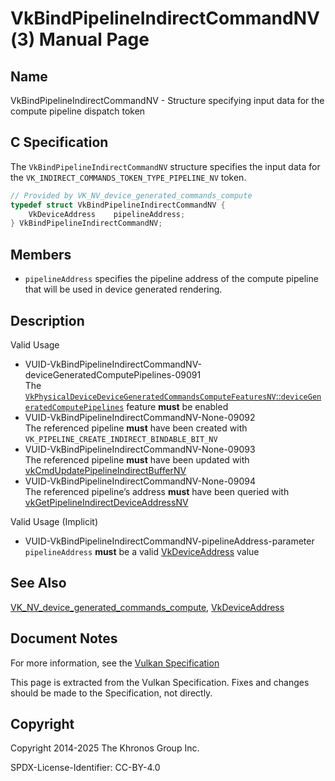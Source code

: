 # VkBindPipelineIndirectCommandNV(3) Manual Page

## Name

VkBindPipelineIndirectCommandNV - Structure specifying input data for the compute pipeline dispatch token



## [](#_c_specification)C Specification

The `VkBindPipelineIndirectCommandNV` structure specifies the input data for the `VK_INDIRECT_COMMANDS_TOKEN_TYPE_PIPELINE_NV` token.

```c++
// Provided by VK_NV_device_generated_commands_compute
typedef struct VkBindPipelineIndirectCommandNV {
    VkDeviceAddress    pipelineAddress;
} VkBindPipelineIndirectCommandNV;
```

## [](#_members)Members

- `pipelineAddress` specifies the pipeline address of the compute pipeline that will be used in device generated rendering.

## [](#_description)Description

Valid Usage

- [](#VUID-VkBindPipelineIndirectCommandNV-deviceGeneratedComputePipelines-09091)VUID-VkBindPipelineIndirectCommandNV-deviceGeneratedComputePipelines-09091  
  The [`VkPhysicalDeviceDeviceGeneratedCommandsComputeFeaturesNV`::`deviceGeneratedComputePipelines`](https://registry.khronos.org/vulkan/specs/latest/html/vkspec.html#features-deviceGeneratedComputePipelines) feature **must** be enabled
- [](#VUID-VkBindPipelineIndirectCommandNV-None-09092)VUID-VkBindPipelineIndirectCommandNV-None-09092  
  The referenced pipeline **must** have been created with `VK_PIPELINE_CREATE_INDIRECT_BINDABLE_BIT_NV`
- [](#VUID-VkBindPipelineIndirectCommandNV-None-09093)VUID-VkBindPipelineIndirectCommandNV-None-09093  
  The referenced pipeline **must** have been updated with [vkCmdUpdatePipelineIndirectBufferNV](https://registry.khronos.org/vulkan/specs/latest/man/html/vkCmdUpdatePipelineIndirectBufferNV.html)
- [](#VUID-VkBindPipelineIndirectCommandNV-None-09094)VUID-VkBindPipelineIndirectCommandNV-None-09094  
  The referenced pipeline’s address **must** have been queried with [vkGetPipelineIndirectDeviceAddressNV](https://registry.khronos.org/vulkan/specs/latest/man/html/vkGetPipelineIndirectDeviceAddressNV.html)

Valid Usage (Implicit)

- [](#VUID-VkBindPipelineIndirectCommandNV-pipelineAddress-parameter)VUID-VkBindPipelineIndirectCommandNV-pipelineAddress-parameter  
  `pipelineAddress` **must** be a valid [VkDeviceAddress](https://registry.khronos.org/vulkan/specs/latest/man/html/VkDeviceAddress.html) value

## [](#_see_also)See Also

[VK\_NV\_device\_generated\_commands\_compute](https://registry.khronos.org/vulkan/specs/latest/man/html/VK_NV_device_generated_commands_compute.html), [VkDeviceAddress](https://registry.khronos.org/vulkan/specs/latest/man/html/VkDeviceAddress.html)

## [](#_document_notes)Document Notes

For more information, see the [Vulkan Specification](https://registry.khronos.org/vulkan/specs/latest/html/vkspec.html#VkBindPipelineIndirectCommandNV)

This page is extracted from the Vulkan Specification. Fixes and changes should be made to the Specification, not directly.

## [](#_copyright)Copyright

Copyright 2014-2025 The Khronos Group Inc.

SPDX-License-Identifier: CC-BY-4.0